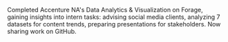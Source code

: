 Completed Accenture NA's Data Analytics & Visualization on Forage, gaining insights into intern tasks: advising social media clients, analyzing 7 datasets for content trends, preparing presentations for stakeholders. Now sharing work on GitHub.
